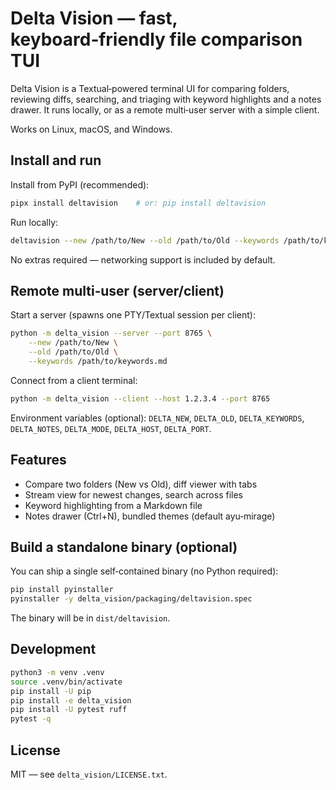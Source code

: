 # Delta Vision — fast, keyboard‑friendly file comparison TUI

Delta Vision is a Textual‑powered terminal UI for comparing folders, reviewing diffs, searching, and triaging with keyword highlights and a notes drawer. It runs locally, or as a remote multi‑user server with a simple client.

Works on Linux, macOS, and Windows.


## Install and run

Install from PyPI (recommended):

```bash
pipx install deltavision    # or: pip install deltavision
```

Run locally:

```bash
deltavision --new /path/to/New --old /path/to/Old --keywords /path/to/keywords.md
```

No extras required — networking support is included by default.


## Remote multi‑user (server/client)

Start a server (spawns one PTY/Textual session per client):

```bash
python -m delta_vision --server --port 8765 \
    --new /path/to/New \
    --old /path/to/Old \
    --keywords /path/to/keywords.md
```

Connect from a client terminal:

```bash
python -m delta_vision --client --host 1.2.3.4 --port 8765
```

Environment variables (optional): `DELTA_NEW`, `DELTA_OLD`, `DELTA_KEYWORDS`, `DELTA_NOTES`, `DELTA_MODE`, `DELTA_HOST`, `DELTA_PORT`.


## Features

- Compare two folders (New vs Old), diff viewer with tabs
- Stream view for newest changes, search across files
- Keyword highlighting from a Markdown file
- Notes drawer (Ctrl+N), bundled themes (default ayu‑mirage)


## Build a standalone binary (optional)

You can ship a single self‑contained binary (no Python required):

```bash
pip install pyinstaller
pyinstaller -y delta_vision/packaging/deltavision.spec
```

The binary will be in `dist/deltavision`.


## Development

```bash
python3 -m venv .venv
source .venv/bin/activate
pip install -U pip
pip install -e delta_vision
pip install -U pytest ruff
pytest -q
```


## License

MIT — see `delta_vision/LICENSE.txt`.
